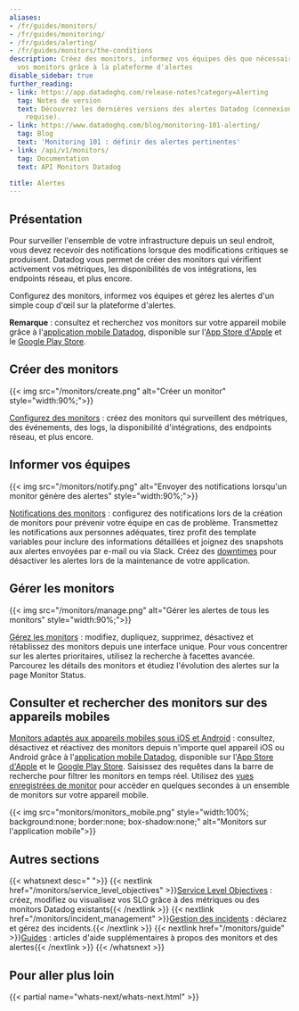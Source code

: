 ```yaml
---
aliases:
- /fr/guides/monitors/
- /fr/guides/monitoring/
- /fr/guides/alerting/
- /fr/guides/monitors/the-conditions
description: Créez des monitors, informez vos équipes dès que nécessaire et gérez
  vos monitors grâce à la plateforme d'alertes
disable_sidebar: true
further_reading:
- link: https://app.datadoghq.com/release-notes?category=Alerting
  tag: Notes de version
  text: Découvrez les dernières versions des alertes Datadog (connexion à l'application
    requise).
- link: https://www.datadoghq.com/blog/monitoring-101-alerting/
  tag: Blog
  text: 'Monitoring 101 : définir des alertes pertinentes'
- link: /api/v1/monitors/
  tag: Documentation
  text: API Monitors Datadog

title: Alertes
---
```


## Présentation

Pour surveiller l'ensemble de votre infrastructure depuis un seul endroit, vous devez recevoir des notifications lorsque des modifications critiques se produisent. Datadog vous permet de créer des monitors qui vérifient activement vos métriques, les disponibilités de vos intégrations, les endpoints réseau, et plus encore.

Configurez des monitors, informez vos équipes et gérez les alertes d'un simple coup d'œil sur la plateforme d'alertes.

**Remarque** : consultez et recherchez vos monitors sur votre appareil mobile grâce à l'[application mobile Datadog][1], disponible sur l'[App Store d'Apple][2] et le [Google Play Store][3].

## Créer des monitors

{{< img src="/monitors/create.png" alt="Créer un monitor" style="width:90%;">}}

[Configurez des monitors][4] : créez des monitors qui surveillent des métriques, des événements, des logs, la disponibilité d'intégrations, des endpoints réseau, et plus encore.

## Informer vos équipes

{{< img src="/monitors/notify.png" alt="Envoyer des notifications lorsqu'un monitor génère des alertes" style="width:90%;">}}

[Notifications des monitors][5] : configurez des notifications lors de la création de monitors pour prévenir votre équipe en cas de problème. Transmettez les notifications aux personnes adéquates, tirez profit des template variables pour inclure des informations détaillées et joignez des snapshots aux alertes envoyées par e-mail ou via Slack. Créez des [downtimes][6] pour désactiver les alertes lors de la maintenance de votre application.

## Gérer les monitors

{{< img src="/monitors/manage.png" alt="Gérer les alertes de tous les monitors" style="width:90%;">}}

[Gérez les monitors][7] : modifiez, dupliquez, supprimez, désactivez et rétablissez des monitors depuis une interface unique. Pour vous concentrer sur les alertes prioritaires, utilisez la recherche à facettes avancée. Parcourez les détails des monitors et étudiez l'évolution des alertes sur la page Monitor Status.

## Consulter et rechercher des monitors sur des appareils mobiles

[Monitors adaptés aux appareils mobiles sous iOS et Android][8] : consultez, désactivez et réactivez des monitors depuis n'importe quel appareil iOS ou Android grâce à l'[application mobile Datadog][1], disponible sur l'[App Store d'Apple][2] et le [Google Play Store][3]. Saisissez des requêtes dans la barre de recherche pour filtrer les monitors en temps réel. Utilisez des [vues enregistrées de monitor][9] pour accéder en quelques secondes à un ensemble de monitors sur votre appareil mobile.

{{< img src="monitors/monitors_mobile.png" style="width:100%; background:none; border:none; box-shadow:none;" alt="Monitors sur l'application mobile">}}

## Autres sections

{{< whatsnext desc=" ">}}
    {{< nextlink href="/monitors/service_level_objectives" >}}<u>Service Level Objectives</u> : créez, modifiez ou visualisez vos SLO grâce à des métriques ou des monitors Datadog existants{{< /nextlink >}}
    {{< nextlink href="/monitors/incident_management" >}}<u>Gestion des incidents</u> : déclarez et gérez des incidents.{{< /nextlink >}}
    {{< nextlink href="/monitors/guide" >}}<u>Guides</u> : articles d'aide supplémentaires à propos des monitors et des alertes{{< /nextlink >}}
{{< /whatsnext >}}

## Pour aller plus loin

{{< partial name="whats-next/whats-next.html" >}}

[1]: /fr/mobile
[2]: https://apps.apple.com/app/datadog/id1391380318
[3]: https://play.google.com/store/apps/details?id=com.datadog.app
[4]: /fr/monitors/create
[5]: /fr/monitors/notify
[6]: /fr/monitors/notify/downtimes
[7]: /fr/monitors/manage
[8]: /fr/mobile/?tab=ios#monitors
[9]: /fr/monitors/manage/search/#saved-view
